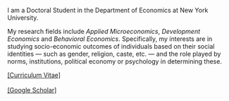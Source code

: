 
I am a Doctoral Student in the Department of Economics at New York University. 

My research fields include *Applied Microeconomics*, *Development Economics* and *Behavioral Economics*. Specifically, my interests are in studying socio-economic outcomes of individuals based on their social identities &mdash; such as gender, religion, caste, etc. &mdash;  and the role played by norms, institutions, political economy or psychology in determining these.


<a href="Files/CV_PhilipMinu.pdf">[Curriculum Vitae]</a>
<br>
<br><a href="https://scholar.google.com/citations?user=yqwUdjkAAAAJ&hl=en">[Google Scholar]</a>






